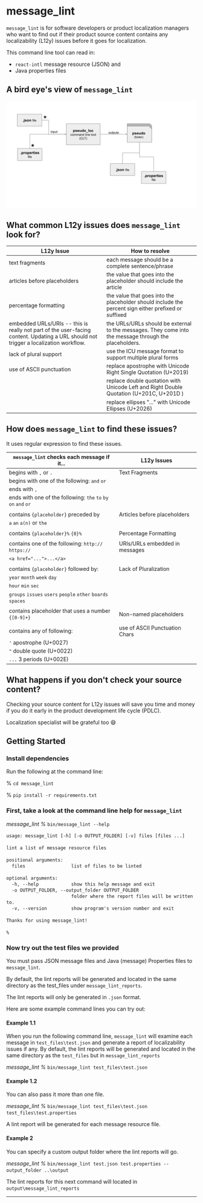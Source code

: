 # message_lint

`message_lint` is for software developers or product localization managers who want to 
find out if their product source content contains any localizability (L12y) issues 
before it goes for localization.


This command line tool can read in:
* `react-intl` message resource (JSON) and 
* Java properties files

## A bird eye's view of `message_lint`

![Alt text here](images/message_lint_diagram.svg)

## What common L12y issues does `message_lint` look for?

| L12y Issue                                                                                                                           | How to resolve                                                                                         |
|--------------------------------------------------------------------------------------------------------------------------------------|--------------------------------------------------------------------------------------------------------|
| text fragments                                                                                                                       | each message should be a complete sentence/phrase                                                      |
| articles before placeholders                                                                                                         | the value that goes into the placeholder should include the article                                    |
| percentage formatting                                                                                                                | the value that goes into the placeholder should include the percent sign either prefixed or suffixed   |
| embedded URLs/URIs -- this is really not part of the user-facing content. Updating a URL should not trigger a localization workflow. | the URLs/URLs should be external to the messages. They come into the message through the placeholders. |
| lack of plural support                                                                                                               | use the ICU message format to support multiple plural forms                                            |
| use of ASCII punctuation                                                                                                             | replace apostrophe with Unicode Right Single Quotation (U+2019)                                        |
|                                                                                                                                      | replace double quotation with Unicode Left and Right Double Quotation (U+201C, U+201D )                |
|                                                                                                                                      | replace ellipses "..." with Unicode Ellipses (U+2026)                                                  |

## How does `message_lint` to find these issues?

It uses regular expression to find these issues.

| `message_lint` checks each message if it...                     | L12y Issues                    |
|-----------------------------------------------------------------|--------------------------------|
| begins with `,` or `.`                                          | Text Fragments                 |
| begins with one of the following: `and` `or`                    |                                |
| ends with `,`                                                   |                                |
| ends with one of the following: `the` `to` `by` `on` `and` `or` |                                |
|                                                                 |                                |
| contains `{placeholder}` preceded by                            | Articles before placeholders   |   
| `a` `an` `a(n)` or `the`                                        |                                |
|                                                                 |                                |
| contains `{placeholder}%` `{0}%`                                | Percentage Formatting          |
|                                                                 |                                |
| contains one of the following: `http://` `https://`             | URIs/URLs embedded in messages | 
| `<a href="...">...</a>`                                         |                                |
|                                                                 |                                |
| contains `{placeholder}` followed by:                           | Lack of Pluralization          |
| `year` `month` `week` `day`                                     |                                |
| `hour` `min` `sec`                                              |                                |
| `groups` `issues` `users` `people` `other` `boards` `spaces`    |                                |
|                                                                 |                                |
| contains placeholder that uses a number `{[0-9]+}`              | Non-named placeholders         | 
|                                                                 |                                |
| contains any of following:                                      | use of ASCII Punctuation Chars |
| `'` apostrophe (U+0027)                                         |                                |
| `"` double quote (U+0022)                                       |                                | 
| `...` 3 periods (U+002E)                                        |                                |


## What happens if you don't check your source content?

Checking your source content for L12y issues will save you time and money if you do it early 
in the product development life cycle (PDLC).

Localization specialist will be grateful too :smile:

## Getting Started

### Install dependencies

Run the following at the command line:

% `cd message_lint`

% `pip install -r requirements.txt`

### First, take a look at the command line help for `message_lint`

*message_lint %* `bin/message_lint --help`

```
usage: message_lint [-h] [-o OUTPUT_FOLDER] [-v] files [files ...]

lint a list of message resource files

positional arguments:
  files                 list of files to be linted

optional arguments:
  -h, --help            show this help message and exit
  -o OUTPUT_FOLDER, --output_folder OUTPUT_FOLDER
                        folder where the report files will be written to.
  -v, --version         show program's version number and exit

Thanks for using message_lint!

%
```

### Now try out the test files we provided

You must pass JSON message files and Java (message) Properties files to `message_lint`.

By default, the lint reports will be generated and located in the same directory 
as the test_files under `message_lint_reports`.

The lint reports will only be generated in `.json` format.

Here are some example command lines you can try out:

#### Example 1.1

When you run the following command line, `message_lint` will examine each message in `test_files\test.json` 
and generate a report of localizability issues if any. By default, the lint reports will be generated and located in 
the same directory as the `test_files` but in `message_lint_reports`

*message_lint %* `bin/message_lint test_files\test.json`

#### Example 1.2

You can also pass it more than one file.

*message_lint %* `bin/message_lint test_files\test.json test_files\test.properties`

A lint report will be generated for each message resource file.

#### Example 2

You can specify a custom output folder where the lint reports will go. 

*message_lint %* `bin/message_lint test.json test.properties --output_folder ..\output`

The lint reports for this next command will located in `output\message_lint_reports`


---
